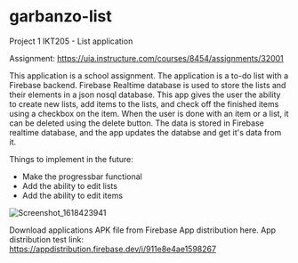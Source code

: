 # garbanzo-list
Project 1 IKT205 - List application

Assignment: https://uia.instructure.com/courses/8454/assignments/32001

This application is a school assignment.
The application is a to-do list with a Firebase backend. Firebase Realtime database is used to store the lists and their elements in a json nosql database.
This app gives the user the ability to create new lists, add items to the lists, and check off the finished items using a checkbox on the item. When the user is done with an item or a list, it can be deleted using the delete button. The data is stored in Firebase realtime database, and the app updates the databse and get it's data from it.

Things to implement in the future:
- Make the progressbar functional
- Add the ability to edit lists
- Add the ability to edit items

![Screenshot_1618423941](https://user-images.githubusercontent.com/75445926/114760474-9f992580-9d5f-11eb-9c59-a53e4462220f.png)

Download applications APK file from Firebase App distribution here.
App distribution test link: https://appdistribution.firebase.dev/i/911e8e4ae1598267
